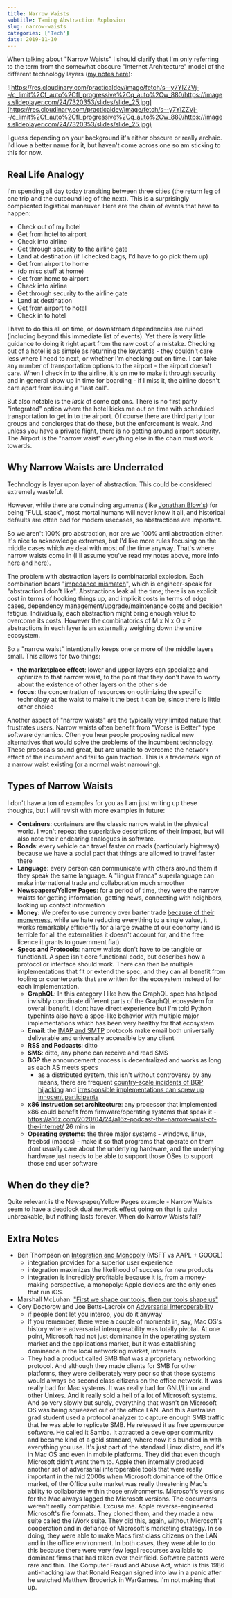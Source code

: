 ```yaml
---
title: Narrow Waists
subtitle: Taming Abstraction Explosion
slug: narrow-waists
categories: ['Tech']
date: 2019-11-10
---
```


When talking about "Narrow Waists" I should clarify that I'm only referring to the term from the somewhat obscure "Internet Architecture" model of the different technology layers ([my notes here](https://dev.to/swyx/networking-essentials-architecture-and-principles-2g5e)):

![https://res.cloudinary.com/practicaldev/image/fetch/s--y7YIZZVj--/c_limit%2Cf_auto%2Cfl_progressive%2Cq_auto%2Cw_880/https://images.slideplayer.com/24/7320353/slides/slide_25.jpg](https://res.cloudinary.com/practicaldev/image/fetch/s--y7YIZZVj--/c_limit%2Cf_auto%2Cfl_progressive%2Cq_auto%2Cw_880/https://images.slideplayer.com/24/7320353/slides/slide_25.jpg)

I guess depending on your background it's either obscure or really archaic. I'd love a better name for it, but haven't come across one so am sticking to this for now.

## Real Life Analogy

I'm spending all day today transiting between three cities (the return leg of one trip and the outbound leg of the next). This is a surprisingly complicated logistical maneuver. Here are the chain of events that have to happen:

- Check out of my hotel
- Get from hotel to airport
- Check into airline
- Get through security to the airline gate
- Land at destination (if I checked bags, I'd have to go pick them up)
- Get from airport to home
- (do misc stuff at home)
- Get from home to airport
- Check into airline
- Get through security to the airline gate
- Land at destination
- Get from airport to hotel
- Check in to hotel

I have to do this all on time, or downstream dependencies are ruined (including beyond this immediate list of events). Yet there is very little guidance to doing it right apart from the raw cost of a mistake. Checking out of a hotel is as simple as returning the keycards - they couldn't care less where I head to next, or whether I'm checking out on time. I can take any number of transportation options to the airport - the airport doesn't care. When I check in to the airline, it's on me to make it through security and in general show up in time for boarding - if I miss it, the airline doesn't care apart from issuing a "last call".

But also notable is the _lack_ of some options. There is no first party "integrated" option where the hotel kicks me out on time with scheduled transportation to get in to the airport. Of course there are third party tour groups and concierges that do these, but the enforcement is weak. And unless you have a private flight, there is no getting around airport security. The Airport is the "narrow waist" everything else in the chain must work towards.

## Why Narrow Waists are Underrated

Technology is layer upon layer of abstraction. This could be considered extremely wasteful.

However, while there are convincing arguments (like [Jonathan Blow's](https://www.youtube.com/watch?v=pW-SOdj4Kkk)) for being "FULL stack", most mortal humans will never know it all, and historical defaults are often bad for modern usecases, so abstractions are important.

So we aren't 100% pro abstraction, nor are we 100% anti abstraction either. It's nice to acknowledge extremes, but I'd like more rules focusing on the middle cases which we deal with most of the time anyway. That's where narrow waists come in (I'll assume you've read my notes above, more info [here](https://www.sciencedirect.com/topics/computer-science/internet-architecture) and [here](https://named-data.net/project/execsummary/)).

The problem with abstraction layers is combinatorial explosion. Each combination bears "[impedance mismatch](https://devblogs.microsoft.com/oldnewthing/20180123-00/?p=97865)", which is engineer-speak for "abstraction I don't like". Abstractions leak all the time; there is an explicit cost in terms of hooking things up, and implicit costs in terms of edge cases, dependency management/upgrade/maintenance costs and decision fatigue. Individually, each abstraction might bring enough value to overcome its costs. However the combinatorics of M x N x O x P abstractions in each layer is an externality weighing down the entire ecosystem.

So a "narrow waist" intentionally keeps one or more of the middle layers small. This allows for two things:

- **the marketplace effect**: lower and upper layers can specialize and optimize to that narrow waist, to the point that they don't have to worry about the existence of other layers on the other side
- **focus**: the concentration of resources on optimizing the specific technology at the waist to make it the best it can be, since there is little other choice

Another aspect of "narrow waists" are the typically very limited nature that frustrates users. Narrow waists often benefit from "Worse is Better" type software dynamics. Often you hear people proposing radical new alternatives that would solve the problems of the incumbent technology. These proposals sound great, but are unable to overcome the network effect of the incumbent and fail to gain traction. This is a trademark sign of a narrow waist existing (or a normal waist narrowing).

## Types of Narrow Waists

I don't have a ton of examples for you as I am just writing up these thoughts, but I will revisit with more examples in future:

- **Containers**: containers are the classic narrow waist in the physical world. I won't repeat the superlative descriptions of their impact, but will also note their endearing analogues in software.
- **Roads**: every vehicle can travel faster on roads (particularly highways) because we have a social pact that things are allowed to travel faster there
- **Language**: every person can communicate with others around them if they speak the same language. A "lingua franca" superlanguage can make international trade and collaboration much smoother
- **Newspapers/Yellow Pages**: for a period of time, they were the narrow waists for getting information, getting news, connecting with neighbors, looking up contact information
- **Money**: We prefer to use currency over barter trade [because of their moneyness](https://en.wikipedia.org/wiki/Moneyness), while we hate reducing everything to a single value, it works remarkably efficiently for a large swathe of our economy (and is terrible for all the externalities it doesn't account for, and the free licence it grants to government fiat)
- **Specs and Protocols**: narrow waists don't have to be tangible or functional. A spec isn't core functional code, but describes how a protocol or interface should work. There can then be multiple implementations that fit or extend the spec, and they can all benefit from tooling or counterparts that are written for the ecosystem instead of for each implementation.
  - **GraphQL**: In this category I like how the GraphQL spec has helped invisibly coordinate different parts of the GraphQL ecosystem for overall benefit. I dont have direct experience but I'm told Python typehints also have a spec-like behavior with multiple major implementations which has been very healthy for that ecosystem.
  - **Email**: the [IMAP and SMTP](https://www.socketlabs.com/blog/smtp-or-imap/) protocols make email both universally deliverable and universally accessible by any client
  - **RSS and Podcasts**: ditto
  - **SMS**: ditto, any phone can receive and read SMS
  - **BGP** the announcement process is decentralized and works as long as each AS meets specs
    - as a distributed system, this isn't without controversy by any means, there are frequent [country-scale incidents of BGP hijacking](https://en.wikipedia.org/wiki/BGP_hijacking#Public_incidents) and [irresponsible implementations can screw up innocent participants](https://blog.cloudflare.com/how-verizon-and-a-bgp-optimizer-knocked-large-parts-of-the-internet-offline-today/)
  - **x86 instruction set architecture**: any processor that implemented x86 could benefit from firmware/operating systems that speak it - https://a16z.com/2020/04/24/a16z-podcast-the-narrow-waist-of-the-internet/ 26 mins in
  - **Operating systems**: the three major systems - windows, linux, freebsd (macos) - make it so that programs that operate on them dont usually care about the underlying hardware, and the underlying hardware just needs to be able to support those OSes to support those end user software

## When do they die?

Quite relevant is the Newspaper/Yellow Pages example - Narrow Waists seem to have a deadlock dual network effect going on that is quite unbreakable, but nothing lasts forever. When do Narrow Waists fall?

## Extra Notes

- Ben Thompson on [Integration and Monopoly](https://stratechery.com/2019/integration-and-monopoly/) (MSFT vs AAPL + GOOGL)
  - integration provides for a superior user experience
  - integration maximizes the likelihood of success for new products
  - integration is incredibly profitable because it is, from a money-making perspective, a monopoly: Apple devices are the only ones that run iOS.
- Marshall McLuhan: ["First we shape our tools, then our tools shape us"](https://twitter.com/david_perell/status/1216907743665278977?s=20)
- Cory Doctorow and Joe Betts-Lacroix on [Adversarial Interoperability](https://blog.ycombinator.com/cory-doctorow-and-joe-betts-lacroix-on-adversarial-interoperability/)
  - if people dont let you interop, you do it anyway
  - If you remember, there were a couple of moments in, say, Mac OS's history where adversarial interoperability was totally pivotal. At one point, Microsoft had not just dominance in the operating system market and the applications market, but it was establishing dominance in the local networking market, intranets.
  - They had a product called SMB that was a proprietary networking protocol. And although they made clients for SMB for other platforms, they were deliberately very poor so that those systems would always be second class citizens on the office network. It was really bad for Mac systems. It was really bad for GNU/Linux and other Unixes. And it really sold a hell of a lot of Microsoft systems. And so very slowly but surely, everything that wasn't on Microsoft OS was being squeezed out of the office LAN. And this Australian grad student used a protocol analyzer to capture enough SMB traffic that he was able to replicate SMB. He released it as free opensource software. He called it Samba. It attracted a developer community and became kind of a gold standard, where now it's bundled in with everything you use. It's just part of the standard Linux distro, and it's in Mac OS and even in mobile platforms. They did that even though Microsoft didn't want them to. Apple then internally produced another set of adversarial interoperable tools that were really important in the mid 2000s when Microsoft dominance of the Office market, of the Office suite market was really threatening Mac's ability to collaborate within those environments. Microsoft's versions for the Mac always lagged the Microsoft versions. The documents weren't really compatible. Excuse me. Apple reverse-engineered Microsoft's file formats. They cloned them, and they made a new suite called the iWork suite. They did this, again, without Microsoft's cooperation and in defiance of Microsoft's marketing strategy. In so doing, they were able to make Macs first class citizens on the LAN and in the office environment. In both cases, they were able to do this because there were very few legal recourses available to dominant firms that had taken over their field. Software patents were rare and thin. The Computer Fraud and Abuse Act, which is this 1986 anti-hacking law that Ronald Reagan signed into law in a panic after he watched Matthew Broderick in WarGames. I'm not making that up.
